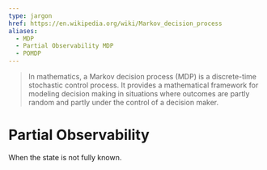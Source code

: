 ```yaml
---
type: jargon
href: https://en.wikipedia.org/wiki/Markov_decision_process
aliases: 
  - MDP
  - Partial Observability MDP
  - POMDP
---
```


> In mathematics, a Markov decision process (MDP) is a discrete-time stochastic control process. It provides a mathematical framework for modeling decision making in situations where outcomes are partly random and partly under the control of a decision maker.

# Partial Observability

When the state is not fully known.

